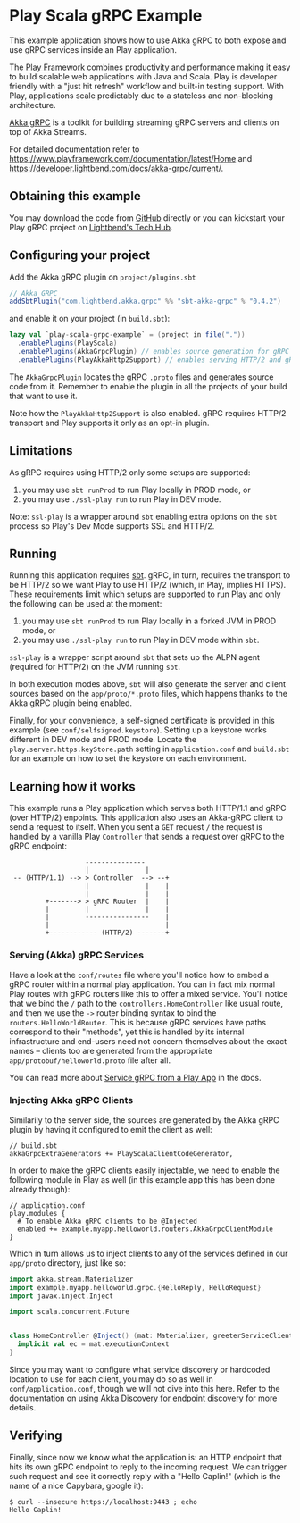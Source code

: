 # Play Scala gRPC Example

This example application shows how to use Akka gRPC to both expose and use gRPC services inside an Play application.

The [Play Framework](https://www.playframework.com/) combines productivity and performance making it easy to build 
scalable web applications with Java and Scala. Play is developer friendly with a "just hit refresh" workflow and 
built-in testing support. With Play, applications scale predictably due to a stateless and non-blocking architecture.

[Akka gRPC](https://developer.lightbend.com/docs/akka-grpc/current/overview.html) is a toolkit for building streaming 
gRPC servers and clients on top of Akka Streams.

For detailed documentation refer to https://www.playframework.com/documentation/latest/Home and https://developer.lightbend.com/docs/akka-grpc/current/.

## Obtaining this example

You may download the code from [GitHub](https://github.com/playframework/play-scala-grpc-example) directly or you can 
kickstart your Play gRPC project on [Lightbend's Tech Hub](https://developer.lightbend.com/start/?group=play&project=play-scala-grpc-example). 

## Configuring your project

Add the Akka gRPC plugin on `project/plugins.sbt` 

```scala
// Akka GRPC
addSbtPlugin("com.lightbend.akka.grpc" %% "sbt-akka-grpc" % "0.4.2")
```

and enable it on your project (in `build.sbt`):

```scala
lazy val `play-scala-grpc-example` = (project in file("."))
  .enablePlugins(PlayScala)
  .enablePlugins(AkkaGrpcPlugin) // enables source generation for gRPC
  .enablePlugins(PlayAkkaHttp2Support) // enables serving HTTP/2 and gRPC
``` 

The `AkkaGrpcPlugin` locates the gRPC `.proto` files and generates source code from it. Remember to enable the plugin 
in all the projects of your build that want to use it.

Note how the `PlayAkkaHttp2Support` is also enabled. gRPC requires HTTP/2 transport and Play supports it only as an opt-in plugin.

## Limitations

As gRPC requires using HTTP/2 only some setups are supported:
 
1. you may use `sbt runProd` to run Play locally in PROD mode, or
1. you may use `./ssl-play run` to run Play in DEV mode.

Note: `ssl-play` is a wrapper around `sbt` enabling extra options on the `sbt` process so Play's Dev Mode 
supports SSL and HTTP/2.

## Running

Running this application requires [sbt](http://www.scala-sbt.org/). gRPC, in turn, requires the transport to be 
HTTP/2 so we want Play to use HTTP/2 (which, in Play, implies HTTPS). These requirements limit which setups are 
supported to run Play and only the following can be used at the moment:

1. you may use `sbt runProd` to run Play locally in a forked JVM in PROD mode, or
1. you may use `./ssl-play run` to run Play in DEV mode within `sbt`.

`ssl-play` is a wrapper script around `sbt` that sets up the ALPN agent (required for HTTP/2) on the JVM running `sbt`.  

In both execution modes above, `sbt` will also generate the server and client sources based on the `app/proto/*.proto` 
files, which happens thanks to the Akka gRPC plugin being enabled. 

Finally, for your convenience, a self-signed certificate is provided in this example (see `conf/selfsigned.keystore`). Setting 
up a keystore works different in DEV mode and PROD mode. Locate the `play.server.https.keyStore.path` setting in 
`application.conf` and `build.sbt` for an example on how to set the keystore on each environment.

## Learning how it works

This example runs a Play application which serves both HTTP/1.1 and gRPC (over HTTP/2) enpoints. This application also
uses an Akka-gRPC client to send a request to itself. When you sent a `GET` request `/` the request is handled by a 
vanilla Play `Controller` that sends a request over gRPC to the gRPC endpoint:


```
                   ---------------
                   |              | 
 -- (HTTP/1.1) --> > Controller  --> --+
                   |              |    |
                   |              |    |
         +-------> > gRPC Router  |    |
         |         |              |    |
         |         ----------------    |
         |                             |
         +------------ (HTTP/2) -------+

```
  

### Serving (Akka) gRPC Services

Have a look at the `conf/routes` file where you'll notice how to embed a gRPC router within a normal play application. 
You can in fact mix normal Play routes with gRPC routers like this to offer a mixed service. You'll notice that we 
bind the `/` path to the `controllers.HomeController` like usual route,
and then we use the `->` router binding syntax to bind the `routers.HelloWorldRouter`. This is because gRPC services 
have paths correspond to their "methods", yet this is handled by its internal infrastructure and end-users need
not concern themselves about the exact names – clients too are generated from the appropriate 
`app/protobuf/helloworld.proto` file after all.

You can read more about [Service gRPC from a Play App](https://developer.lightbend.com/docs/akka-grpc/current/play-framework.html#serving-grpc-from-a-play-framework-app) in the docs.

### Injecting Akka gRPC Clients 

Similarily to the server side, the sources are generated by the Akka gRPC plugin by having it configured to emit the client as well:

```
// build.sbt
akkaGrpcExtraGenerators += PlayScalaClientCodeGenerator,
``` 

In order to make the gRPC clients easily injectable, we need to enable the following module in Play as well (in this 
example app this has been done already though):

```
// application.conf
play.modules {
  # To enable Akka gRPC clients to be @Injected
  enabled += example.myapp.helloworld.routers.AkkaGrpcClientModule
}
```

Which in turn allows us to inject clients to any of the services defined in our `app/proto` directory, just like so:

```scala
import akka.stream.Materializer
import example.myapp.helloworld.grpc.{HelloReply, HelloRequest}
import javax.inject.Inject

import scala.concurrent.Future


class HomeController @Inject() (mat: Materializer, greeterServiceClient: GreeterServiceClient) extends InjectedController {
  implicit val ec = mat.executionContext
}
```

Since you may want to configure what service discovery or hardcoded location to use for each client, you may do so 
as well in `conf/application.conf`, though we will not dive into this here. Refer to the documentation on 
[using Akka Discovery for endpoint discovery](https://developer.lightbend.com/docs/akka-grpc/current/client/configuration.html#using-akka-discovery-for-endpoint-discovery) for more details.

## Verifying

Finally, since now we know what the application is: an HTTP endpoint that hits its own gRPC endpoint to reply to the incoming request. 
We can trigger such request and see it correctly reply with a "Hello Caplin!" (which is the name of a nice Capybara, google it):

```
$ curl --insecure https://localhost:9443 ; echo
Hello Caplin!
```

